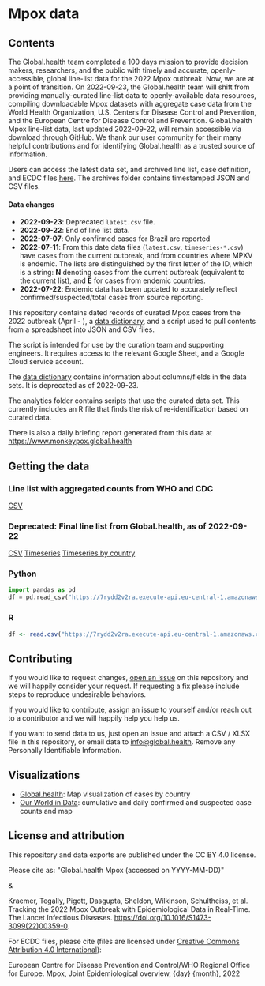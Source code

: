 # Mpox data

## Contents

The Global.health team completed a 100 days mission to provide decision makers, researchers, and the public with timely and accurate, openly-accessible, global line-list data for the 2022 Mpox outbreak. Now, we are at a point of transition. On 2022-09-23, the Global.health team will shift from providing manually-curated line-list data to openly-available data resources, compiling downloadable Mpox datasets with aggregate case data from the World Health Organization, U.S. Centers for Disease Control and Prevention, and the European Centre for Disease Control and Prevention. Global.health Mpox line-list data, last updated 2022-09-22, will remain accessible via download through GitHub. We thank our user community for their many helpful contributions and for identifying Global.health as a trusted source of information.​

Users can access the latest data set, and archived line list, case definition, and ECDC files [here](https://7rydd2v2ra.execute-api.eu-central-1.amazonaws.com/web/). 
The archives folder contains timestamped JSON and CSV files.

#### Data changes
* **2022-09-23**: Deprecated `latest.csv` file.
* **2022-09-22**: End of line list data. 
* **2022-07-07**: Only confirmed cases for Brazil are reported
* **2022-07-11**: From this date data files (`latest.csv`, `timeseries-*.csv`) have cases from the current outbreak, and from countries where MPXV is endemic. The lists are distinguished by the first letter of the ID, which is a string: **N** denoting cases from the current outbreak (equivalent to the current list), and **E** for cases from endemic countries.
* **2022-07-22**: Endemic data has been updated to accurately reflect confirmed/suspected/total cases from source reporting.

This repository contains dated records of curated Mpox cases from the 2022 outbreak (April - ), a [data dictionary](data_dictionary.yml), and a script used to pull contents from a spreadsheet into JSON and CSV files.

The script is intended for use by the curation team and supporting engineers. It requires access to the relevant Google Sheet, and a Google Cloud service account.

The [data dictionary](data_dictionary.yml) contains information about columns/fields in the data sets. It is deprecated as of 2022-09-23.

The analytics folder contains scripts that use the curated data set. This currently includes an R file that finds the risk of re-identification based on curated data.

There is also a daily briefing report generated from this data at https://www.monkeypox.global.health

## Getting the data

### Line list with aggregated counts from WHO and CDC
[CSV](https://7rydd2v2ra.execute-api.eu-central-1.amazonaws.com/web/url?folder=&file_name=latest.csv)  

### Deprecated: Final line list from Global.health, as of 2022-09-22
[CSV](https://raw.githubusercontent.com/globaldothealth/monkeypox/946edb545947af7f5195459ce52bb71d098e240c/latest_deprecated.csv)
[Timeseries](https://raw.githubusercontent.com/globaldothealth/monkeypox/946edb545947af7f5195459ce52bb71d098e240c/timeseries-confirmed-deprecated.csv)
[Timeseries by country](https://raw.githubusercontent.com/globaldothealth/monkeypox/946edb545947af7f5195459ce52bb71d098e240c/timeseries-country-confirmed-deprecated.csv)

### Python
```python
import pandas as pd
df = pd.read_csv("https://7rydd2v2ra.execute-api.eu-central-1.amazonaws.com/web/url?folder=&file_name=latest.csv")
```
### R
```r
df <- read.csv("https://7rydd2v2ra.execute-api.eu-central-1.amazonaws.com/web/url?folder=&file_name=latest.csv")
```

## Contributing

If you would like to request changes, [open an issue](https://github.com/globaldothealth/monkeypox/issues/new) on this repository and we will happily consider your request. 
If requesting a fix please include steps to reproduce undesirable behaviors.

If you would like to contribute, assign an issue to yourself and/or reach out to a contributor and we will happily help you help us.

If you want to send data to us, just open an issue and attach a CSV / XLSX file in this repository,
or email data to info@global.health. Remove any Personally Identifiable Information.

## Visualizations

* [Global.health](https://map.monkeypox.global.health/country): Map visualization of cases by country
* [Our World in Data](https://ourworldindata.org/monkeypox): cumulative and daily confirmed and suspected case counts and map

## License and attribution

This repository and data exports are published under the CC BY 4.0 license.

Please cite as: "Global.health Mpox (accessed on YYYY-MM-DD)" 

&

Kraemer, Tegally, Pigott, Dasgupta, Sheldon, Wilkinson, Schultheiss, et al. Tracking the 2022 Mpox Outbreak with Epidemiological Data in Real-Time. The Lancet Infectious Diseases. https://doi.org/10.1016/S1473-3099(22)00359-0.

For ECDC files, please cite (files are licensed under [Creative Commons Attribution 4.0 International](https://creativecommons.org/licenses/by/4.0/legalcode)):

European Centre for Disease Prevention and Control/WHO Regional Office for Europe. Mpox, Joint Epidemiological overview, {day} {month}, 2022
